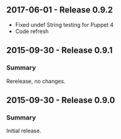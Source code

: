 ## 2017-06-01 - Release 0.9.2

- Fixed undef String testing for Puppet 4
- Code refresh

## 2015-09-30 - Release 0.9.1

### Summary

Rerelease, no changes.

## 2015-09-30 - Release 0.9.0

### Summary

Initial release.
